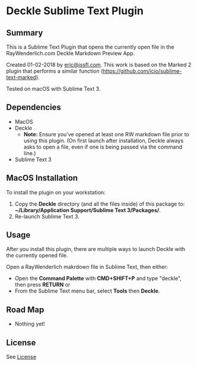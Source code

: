 # Deckle Sublime Text Plugin

## Summary 

This is a Sublime Text Plugin that opens the currently open file in the RayWenderlich.com Deckle Markdown Preview App.

Created 01-02-2018 by eric@issfl.com.
This work is based on the Marked 2 plugin that performs a similar function (https://github.com/icio/sublime-text-marked).

Tested on macOS with Sublime Text 3.

## Dependencies

* MacOS
* Deckle
  - **Note:** Ensure you've opened at least one RW markdown file prior to using this plugin. (On first launch after installation, Deckle always asks to open a file, even if one is being passed via the command line.)
* Sublime Text 3

## MacOS Installation

To install the plugin on your workstation:

  1. Copy the **Deckle** directory (and all the files inside) of this package to: **~/Library/Application Support/Sublime Text 3/Packages/**.
  1. Re-launch Sublime Text 3.

## Usage

After you install this plugin, there are multiple ways to launch Deckle with the currently opened file.

Open a RayWenderlich makrdown file in Sublime Text, then either:

* Open the **Command Palette** with **CMD+SHIFT+P** and type "deckle", then press **RETURN** or
* From the Sublime Text menu bar, select **Tools** then **Deckle**.

## Road Map

* Nothing yet!


## License 

See [License](LICENSE)